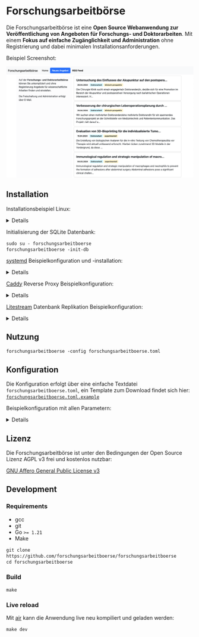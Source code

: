 # Forschungsarbeitbörse

Die Forschungsarbeitbörse ist eine **Open Source Webanwendung zur Veröffentlichung
von Angeboten für Forschungs- und Doktorarbeiten**. Mit einem **Fokus auf einfache
Zugänglichkeit und Administration** ohne Registrierung und dabei minimalen
Installationsanforderungen.

Beispiel Screenshot:

![](docs/images/screenshot.png)

## Installation

Installationsbeispiel Linux:

<details>

```
# Download oder Build des Binary

sudo install -m 0755 bin/forschungsarbeitboerse /usr/local/bin/

sudo adduser --system --disabled-password --home /var/lib/forschungsarbeitboerse --shell /bin/bash --gecos '' --group forschungsarbeitboerse

sudo install -m 0640 forschungsarbeitboerse.toml.example -o forschungsarbeitboerse -g forschungsarbeitboerse /var/lib/forschungsarbeitboerse/forschungsarbeitboerse.toml

# Anpassung der Beispielkonfiguration

# Konfiguration eines systemd Unit (siehe unten)
# Konfiguration eines Reverse Proxy (siehe unten)
```

</details>

Initialisierung der SQLite Datenbank:

```
sudo su - forschungsarbeitboerse
forschungsarbeitboerse -init-db
```

[systemd](https://systemd.io/) Beispielkonfiguration und -installation:

<details>

```
cat <<SERVICE | sudo tee /etc/systemd/system/forschungsarbeitboerse.service
[Unit]
Description=forschungsarbeitboerse
After=network-online.target
Wants=network-online.target systemd-networkd-wait-online.service

[Service]
Restart=on-failure

User=forschungsarbeitboerse
Group=forschungsarbeitboerse

WorkingDirectory=/var/lib/forschungsarbeitboerse

ExecStart=/usr/local/bin/forschungsarbeitboerse

NoNewPrivileges=true
PrivateTmp=true
PrivateDevices=true
ProtectSystem=full

[Install]
WantedBy=multi-user.target
SERVICE

sudo systemctl daemon-reload
sudo systemctl enable forschungsarbeitboerse
sudo systemctl start forschungsarbeitboerse
```

</details>

[Caddy](https://caddyserver.com) Reverse Proxy Beispielkonfiguration:

<details>

```
forschungsarbeitboerse.example.com {
	encode gzip

	log {
		format json
		output file /var/log/caddy/forschungsarbeitboerse.example.com.access.json
	}

	reverse_proxy /* 127.0.0.1:4444
}
```

</details>

[Litestream](https://litestream.io/) Datenbank Replikation Beispielkonfiguration:

<details>

Mit Litestream ist eine kontinuierliche Replikation und Sicherung der Datenbank
einfach möglich. Eine Beispielkonfiguration für [Cloudflare R2](https://www.cloudflare.com/en-gb/developer-platform/r2/)
findet sich in [`litestream.yml.example`](https://raw.githubusercontent.com/forschungsarbeitboerse/forschungsarbeitboerse/master/litestream.yml.example).

Beispiel `replicate`:

```
litestream replicate -config ./litestream.yml
```

Beispiel `restore`:

```
litestream restore \
  -config ./litestream.yml \
  -replica s3 \
  forschungsarbeitboerse.sqlite3
```

</details>

## Nutzung

```
forschungsarbeitboerse -config forschungsarbeitboerse.toml
```

## Konfiguration

Die Konfiguration erfolgt über eine einfache Textdatei `forschungsarbeitboerse.toml`,
ein Template zum Download findet sich hier:
[`forschungsarbeitboerse.toml.example`](https://raw.githubusercontent.com/forschungsarbeitboerse/forschungsarbeitboerse/master/forschungsarbeitboerse.toml.example)

Beispielkonfiguration mit allen Parametern:

<details>

```
# Die Root URL ihrer Installation, bspw. "https://forschungsarbeitboerse.example.com"
url = "http://127.0.0.1:4444"

# Socket IP Adresse und Port
addr = "127.0.0.1:4444"

# Ein individuelles 32 Byte Cookie Secret in hexadezimaler Notation;
# `forschungsarbeitboerse -gen-cookie-secret`
cookie_secret = ""

# SMTP Zugangsdaten zur Versendung der administrativen E-Mails
smtp_user = "example@example.com"
smtp_pass = "SECRET"
smtp_host = "mail.example.com"
smtp_port = "587"
smtp_mail_from = "noreply@example.com"

# E-Mail Adressen (RegExp, https://pkg.go.dev/regexp/syntax), für die
# Nutzer:innen das Angebot selbst freischalten dürfen; alle anderen
# Angebote erfordern eine Freischaltung durch die Administratoren
valid_mail_regexp = [".+@example.com"]

# E-Mail Adresse der Administratoren
admin_email = "admins@example.com"

# Auswahl Art der Arbeit
posting_categories = [
	"Doktorarbeit",
	"Forschungsarbeit",
]

# Auswahl Typ der Arbeit
posting_types = [
	"experimentell",
	"tierexperimentell",
	"klinisch",
	"statistisch",
	"theoretisch",
]

# Im Menü angezeigter Titeltext
title_text = "Forschungsarbeitbörse"

# Auf der Startseite angezeigter Infotext (Markdown)
info_text = """
Auf der **Forschungs- und Doktorarbeitbörse** können Sie unkompliziert
und ohne Registrierung Angebote für wissenschaftliche Arbeiten finden
und einstellen. Die Freischaltung und Administration erfolgt über E-Mail.
"""

# Der Footer Text (Markdown)
footer_text = """
Kontakt & Hilfe: <forschungsarbeitboerse@example.com>
"""
```

</details>

## Lizenz

Die Forschungsarbeitbörse ist unter den Bedingungen der Open Source Lizenz
AGPL v3 frei und kostenlos nutzbar:

[GNU Affero General Public License v3](https://www.gnu.org/licenses/agpl-3.0.en.html)

## Development

### Requirements

* gcc
* git
* Go `>= 1.21`
* Make

```
git clone https://github.com/forschungsarbeitboerse/forschungsarbeitboerse
cd forschungsarbeitboerse
```

### Build

```
make
```

### Live reload

Mit [air](https://github.com/cosmtrek/air) kann die Anwendung live neu kompiliert
und geladen werden:

```
make dev
```
